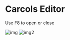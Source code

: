 # Carcols Editor 

Use F8 to open or close

![img](https://c10.patreonusercontent.com/4/patreon-media/p/post/138282567/314c8623be424f9aa611b7b5c8c22706/eyJhIjoxLCJwIjoxfQ%3D%3D/1.png?token-hash=NgIVo8Db_OYlSiMvOTzYet4KWZJfhkw3rY5ae5kgvXI%3D&token-time=1762214400)
![img2](https://c10.patreonusercontent.com/4/patreon-media/p/post/138282567/7558e8bee9bf40e496fe2c834b045e1a/eyJhIjoxLCJwIjoxfQ%3D%3D/1.png?token-hash=mbOjFb81ANukkpVH2XJnxa6RspRI65G7TyVuX0IYalE%3D&token-time=1762214400)
